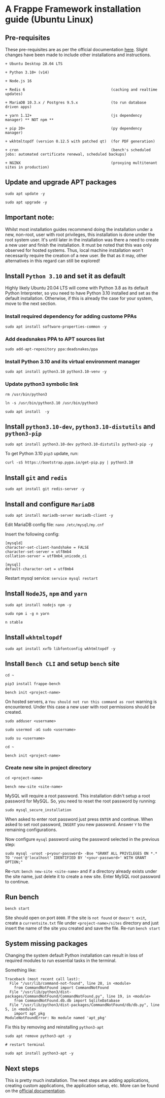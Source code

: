 # A Frappe Framework installation guide (Ubuntu Linux)

## Pre-requisites

These pre-requisites are as per the official documentation [here](https://frappeframework.com/docs/v14/user/en/installation). Slight changes have been made to include other installations and instructions.

```
+ Ubuntu Desktop 20.04 LTS

+ Python 3.10+ (v14)

+ Node.js 16

+ Redis 6                                       (caching and realtime updates)

+ MariaDB 10.3.x / Postgres 9.5.x               (to run database driven apps)

+ yarn 1.12+                                    (js dependency manager) ** NOT npm **

+ pip 20+                                       (py dependency manager)

+ wkhtmltopdf (version 0.12.5 with patched qt)  (for PDF generation)

+ cron                                          (bench's scheduled jobs: automated certificate renewal, scheduled backups)

+ NGINX                                         (proxying multitenant sites in production)
```

## Update and upgrade APT packages

```
sudo apt update -y

sudo apt upgrade -y
```

## Important note:

Whilst most installation guides recommend doing the installation under a new, non-root, user with root privileges, this installation is done under the root system user. It's until later in the installation was there a need to create a new user and finish the installation. It must be noted that this was only observed for hosted systems. Thus, local machine installation won't necessarily require the creation of a new user. Be that as it may, other alternatives in this regard can still be explored!

## Install `Python 3.10` and set it as default

Highly likely Ubuntu 20.04 LTS will come with Python 3.8 as its default Python Interpreter, so you need to have Python 3.10 installed and set as the default installation. Otherwise, if this is already the case for your system, move to the next section.

### Install required dependency for adding custome PPAs

```
sudo apt install software-properties-common -y
```

### Add deadsnakes PPA to APT sources list

```
sudo add-apt-repository ppa:deadsnakes/ppa
```

### Install Python 3.10 and its virtual environment manager

```
sudo apt install python3.10 python3.10-venv -y
```

### Update python3 symbolic link

```
rm /usr/bin/python3

ln -s /usr/bin/python3.10 /usr/bin/python3
```

```
sudo apt install  -y
```

## Install `python3.10-dev`, `python3.10-distutils` and `python3-pip`

```
sudo apt install python3.10-dev python3.10-distutils python3-pip -y
```

To get Python 3.10 `pip3` update, run:

```
curl -sS https://bootstrap.pypa.io/get-pip.py | python3.10
```

## Install `git` and `redis`

```
sudo apt install git redis-server -y
```

## Install and configure `MariaDB`

```
sudo apt install mariadb-server mariadb-client -y
```

Edit MariaDB config file: `nano /etc/mysql/my.cnf`

Insert the following config:

```
[mysqld]
character-set-client-handshake = FALSE
character-set-server = utf8mb4
collation-server = utf8mb4_unicode_ci

[mysql]
default-character-set = utf8mb4
```

Restart mysql service: `service mysql restart`

## Install `NodeJS`, `npm` and `yarn`

```
sudo apt install nodejs npm -y

sudo npm i -g n yarn

n stable
```

## Install `wkhtmltopdf`

```
sudo apt install xvfb libfontconfig wkhtmltopdf -y
```

## Install `Bench CLI` and setup `bench` site

```
cd ~

pip3 install frappe-bench

bench init <project-name>
```

On hosted servers, a `You should not run this command as root` warning is encountered. Under this case a new user with root permissions should be created.

```
sudo adduser <username>

sudo usermod -aG sudo <username>

sudo su <username>

cd ~

bench init <project-name>
```

### Create new site in project directory

```
cd <project-name>

bench new-site <site-name>
```

MySQL will require a root password. This installation didn't setup a root password for MySQL. So, you need to reset the root password by running:

```
sudo mysql_secure_installation
```

When asked to enter root password just press `ENTER` and continue. When asked to set root password, `INSERT` you new password. Answer `Y` to the remaining configurations.

Now configure `mysql` password using the password selected in the previous step:

```
sudo mysql -uroot -p<your-password> -Bse "GRANT ALL PRIVILEGES ON *.* TO 'root'@'localhost' IDENTIFIED BY '<your-password>' WITH GRANT OPTION;"
```

Re-run: `bench new-site <site-name>` and if a directory already exists under the site name, just delete it to create a new site. Enter MySQL root password to continue.

## Run bench

```
bench start
```

Site should open on port `8000`. If the site is `not found` or `doesn't exit`, create a `currentsite.txt` file under `<project-name>/sites` directory and just insert the name of the site you created and save the file. Re-run `bench start`

## System missing packages

Changing the system default Python installation can result in loss of required modules to run essential tasks in the terminal.

Something like:

```
Traceback (most recent call last):
  File "/usr/lib/command-not-found", line 28, in <module>
    from CommandNotFound import CommandNotFound
  File "/usr/lib/python3/dist-packages/CommandNotFound/CommandNotFound.py", line 19, in <module>
    from CommandNotFound.db.db import SqliteDatabase
  File "/usr/lib/python3/dist-packages/CommandNotFound/db/db.py", line 5, in <module>
    import apt_pkg
ModuleNotFoundError: No module named 'apt_pkg'
```

Fix this by removing and reinstalling `python3-apt`

```
sudo apt remove python3-apt -y

# restart terminal

sudo apt install python3-apt -y
```

## Next steps

This is pretty much installation. The next steps are adding applications, creating custom applications, the application setup, etc. More can be found on the [official documentation](https://frappeframework.com/docs/v14/user/en/introduction).

